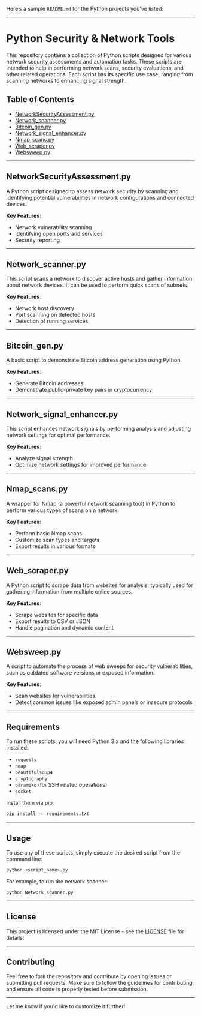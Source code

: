 Here’s a sample `README.md` for the Python projects you've listed:

---

# Python Security & Network Tools

This repository contains a collection of Python scripts designed for various network security assessments and automation tasks. These scripts are intended to help in performing network scans, security evaluations, and other related operations. Each script has its specific use case, ranging from scanning networks to enhancing signal strength.

## Table of Contents
- [NetworkSecurityAssessment.py](#networksecurityassessmentpy)
- [Network_scanner.py](#network_scannerpy)
- [Bitcoin_gen.py](#bitcoin_genpy)
- [Network_signal_enhancer.py](#network_signal_enhancerpy)
- [Nmap_scans.py](#nmap_scanspy)
- [Web_scraper.py](#web_scraperpy)
- [Websweep.py](#websweeppy)

---

## NetworkSecurityAssessment.py

A Python script designed to assess network security by scanning and identifying potential vulnerabilities in network configurations and connected devices.

**Key Features**:
- Network vulnerability scanning
- Identifying open ports and services
- Security reporting

---

## Network_scanner.py

This script scans a network to discover active hosts and gather information about network devices. It can be used to perform quick scans of subnets.

**Key Features**:
- Network host discovery
- Port scanning on detected hosts
- Detection of running services

---

## Bitcoin_gen.py

A basic script to demonstrate Bitcoin address generation using Python.

**Key Features**:
- Generate Bitcoin addresses
- Demonstrate public-private key pairs in cryptocurrency

---

## Network_signal_enhancer.py

This script enhances network signals by performing analysis and adjusting network settings for optimal performance.

**Key Features**:
- Analyze signal strength
- Optimize network settings for improved performance

---

## Nmap_scans.py

A wrapper for Nmap (a powerful network scanning tool) in Python to perform various types of scans on a network.

**Key Features**:
- Perform basic Nmap scans
- Customize scan types and targets
- Export results in various formats

---

## Web_scraper.py

A Python script to scrape data from websites for analysis, typically used for gathering information from multiple online sources.

**Key Features**:
- Scrape websites for specific data
- Export results to CSV or JSON
- Handle pagination and dynamic content

---

## Websweep.py

A script to automate the process of web sweeps for security vulnerabilities, such as outdated software versions or exposed information.

**Key Features**:
- Scan websites for vulnerabilities
- Detect common issues like exposed admin panels or insecure protocols

---

## Requirements

To run these scripts, you will need Python 3.x and the following libraries installed:

- `requests`
- `nmap`
- `beautifulsoup4`
- `cryptography`
- `paramiko` (for SSH related operations)
- `socket`

Install them via pip:

```bash
pip install -r requirements.txt
```

---

## Usage

To use any of these scripts, simply execute the desired script from the command line:

```bash
python <script_name>.py
```

For example, to run the network scanner:

```bash
python Network_scanner.py
```

---

## License

This project is licensed under the MIT License - see the [LICENSE](LICENSE) file for details.

---

## Contributing

Feel free to fork the repository and contribute by opening issues or submitting pull requests. Make sure to follow the guidelines for contributing, and ensure all code is properly tested before submission.

---

Let me know if you'd like to customize it further!
